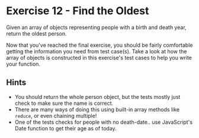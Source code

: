 # Exercise 12 - Find the Oldest

Given an array of objects representing people with a birth and death year, return the oldest person.

Now that you've reached the final exercise, you should be fairly comfortable getting the information you need from test case(s). Take a look at how the array of objects is constructed in this exercise's test cases to help you write your function.

## Hints

-   You should return the whole person object, but the tests mostly just check to make sure the name is correct.
-   There are many ways of doing this using built-in array methods like `reduce`, or even chaining multiple!
-   One of the tests checks for people with no death-date.. use JavaScript's Date function to get their age as of today.
